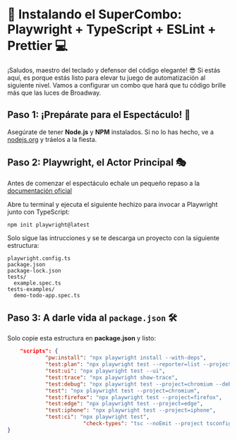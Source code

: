 # 🚀 Instalando el SuperCombo: Playwright + TypeScript + ESLint + Prettier 💻

¡Saludos, maestro del teclado y defensor del código elegante! 😎 Si estás aquí, es porque estás listo para elevar tu juego de automatización al siguiente nivel. Vamos a configurar un combo que hará que tu código brille más que las luces de Broadway.
## Paso 1: ¡Prepárate para el Espectáculo! 🌟

Asegúrate de tener **Node.js** y **NPM** instalados. Si no lo has hecho, ve a [nodejs.org](https://nodejs.org/) y tráelos a la fiesta.

## Paso 2: Playwright, el Actor Principal 🎭

Antes de comenzar el espectáculo echale un pequeño repaso a la [documentación oficial](https://playwright.dev/docs/intro)

Abre tu terminal y ejecuta el siguiente hechizo para invocar a Playwright junto con TypeScript:

`npm init playwright@latest`

Solo sigue las intrucciones y se te descarga un proyecto con la siguiente estructura: 

```
playwright.config.ts
package.json
package-lock.json
tests/
  example.spec.ts
tests-examples/
  demo-todo-app.spec.ts
```

## Paso 3: A darle vida al `package.json` **🛠️**

Solo copie esta estructura en **package.json** y listo: 
```json 
    "scripts": {
            "pw:install": "npx playwright install --with-deps",
            "test:plan": "npx playwright test --reporter=list --project=chromium --list",
            "test:ui": "npx playwright test --ui",
            "test:trace": "npx playwright show-trace",
            "test:debug": "npx playwright test --project=chromium --debug",
            "test": "npx playwright test --project=chromium",
            "test:firefox": "npx playwright test --project=firefox",
            "test:edge": "npx playwright test --project=edge",
            "test:iphone": "npx playwright test --project=iphone",
            "test:ci": "npx playwright test",
                        "check-types": "tsc --noEmit --project tsconfig.json"
}
```

